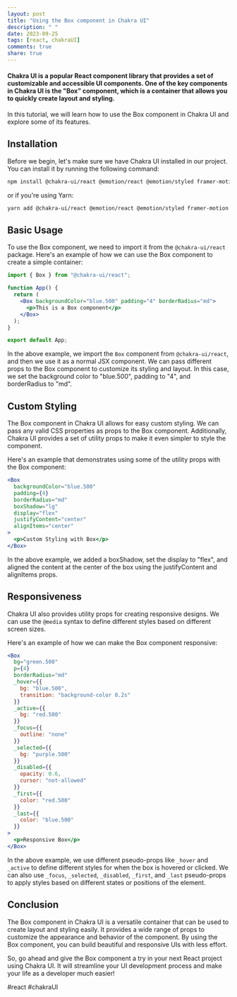 ```yaml
---
layout: post
title: "Using the Box component in Chakra UI"
description: " "
date: 2023-09-25
tags: [react, chakraUI]
comments: true
share: true
---
```


#### Chakra UI is a popular React component library that provides a set of customizable and accessible UI components. One of the key components in Chakra UI is the "Box" component, which is a container that allows you to quickly create layout and styling.

In this tutorial, we will learn how to use the Box component in Chakra UI and explore some of its features.

## Installation

Before we begin, let's make sure we have Chakra UI installed in our project. You can install it by running the following command:

```bash
npm install @chakra-ui/react @emotion/react @emotion/styled framer-motion
```

or if you're using Yarn:

```bash
yarn add @chakra-ui/react @emotion/react @emotion/styled framer-motion
```

## Basic Usage

To use the Box component, we need to import it from the `@chakra-ui/react` package. Here's an example of how we can use the Box component to create a simple container:

```jsx
import { Box } from "@chakra-ui/react";

function App() {
  return (
    <Box backgroundColor="blue.500" padding="4" borderRadius="md">
      <p>This is a Box component</p>
    </Box>
  );
}

export default App;
```

In the above example, we import the `Box` component from `@chakra-ui/react`, and then we use it as a normal JSX component. We can pass different props to the Box component to customize its styling and layout. In this case, we set the background color to "blue.500", padding to "4", and borderRadius to "md".

## Custom Styling

The Box component in Chakra UI allows for easy custom styling. We can pass any valid CSS properties as props to the Box component. Additionally, Chakra UI provides a set of utility props to make it even simpler to style the component.

Here's an example that demonstrates using some of the utility props with the Box component:

```jsx
<Box 
  backgroundColor="blue.500"
  padding={4}
  borderRadius="md"
  boxShadow="lg"
  display="flex"
  justifyContent="center"
  alignItems="center"
>
  <p>Custom Styling with Box</p>
</Box>
```

In the above example, we added a boxShadow, set the display to "flex", and aligned the content at the center of the box using the justifyContent and alignItems props.

## Responsiveness

Chakra UI also provides utility props for creating responsive designs. We can use the `@media` syntax to define different styles based on different screen sizes.

Here's an example of how we can make the Box component responsive:

```jsx
<Box
  bg="green.500"
  p={4}
  borderRadius="md"
  _hover={{
    bg: "blue.500",
    transition: "background-color 0.2s"
  }}
  _active={{
    bg: "red.500"
  }}
  _focus={{
    outline: "none"
  }}
  _selected={{
    bg: "purple.500"
  }}
  _disabled={{
    opacity: 0.6,
    cursor: "not-allowed"
  }}
  _first={{
    color: "red.500"
  }}
  _last={{
    color: "blue.500"
  }}
>
  <p>Responsive Box</p>
</Box>
```

In the above example, we use different pseudo-props like `_hover` and `_active` to define different styles for when the box is hovered or clicked. We can also use `_focus`, `_selected`, `_disabled`, `_first`, and `_last` pseudo-props to apply styles based on different states or positions of the element.

## Conclusion

The Box component in Chakra UI is a versatile container that can be used to create layout and styling easily. It provides a wide range of props to customize the appearance and behavior of the component. By using the Box component, you can build beautiful and responsive UIs with less effort.

So, go ahead and give the Box component a try in your next React project using Chakra UI. It will streamline your UI development process and make your life as a developer much easier!

#react #chakraUI